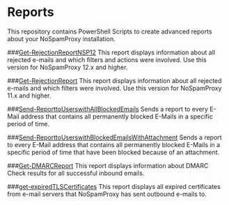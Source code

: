 # Reports
This repository contains PowerShell Scripts to create advanced reports about your NoSpamProxy installation.

###[Get-RejectionReportNSP12](https://github.com/noSpamProxy/Reports/tree/master/Get-RejectionReportNSP12x)
This report displays information about all rejected e-mails and which filters and actions were involved. Use this version for NoSpamProxy 12.x and higher.

###[Get-RejectionReport](https://github.com/noSpamProxy/Reports/tree/master/Get-RejectionReport)
This report displays information about all rejected e-mails and which filters were involved. Use this version for NoSpamProxy 11.x and higher.

###[Send-ReporttoUserswithAllBlockedEmails](https://github.com/noSpamProxy/Reports/tree/master/Send-ReporttoUserswithAllBlockedEmails)
Sends a report to every E-Mail address that contains all permanently blocked E-Mails in a specific period of time.

###[Send-ReporttoUserswithBlockedEmailsWithAttachment](https://github.com/noSpamProxy/Reports/tree/master/Send-ReporttoUserswithBlockedEmailsWithAttachment)
Sends a report to every E-Mail address that contains all permanently blocked E-Mails in a specific period of time that have been blocked because of an attachment.

###[Get-DMARCReport](https://github.com/noSpamProxy/Reports/tree/master/get-DMARCReport)
This report displays information about DMARC Check results for all successful inbound emails.

###[get-expiredTLSCertificates](https://github.com/noSpamProxy/Reports/tree/master/get-expiredTLSCertificates)
This report displays all expired certificates from e-mail servers that NoSpamProxy has sent outbound e-mails to.
